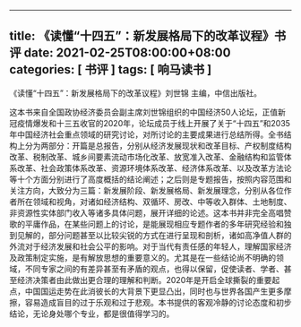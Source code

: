 
---
title: 《读懂“十四五”：新发展格局下的改革议程》书评
date: 2021-02-25T08:00:00+08:00
categories: [ 书评 ]
tags: [ 响马读书 ]
---

《读懂“十四五”：新发展格局下的改革议程》刘世锦 主编，中信出版社。

这本书来自全国政协经济委员会副主席刘世锦组织的中国经济50人论坛，正值新冠疫情爆发和十三五收官的2020年，论坛成员于线上开展了关于“十四五”和2035年中国经济社会重点领域的研究讨论，对所讨论的主要成果进行总结所得。全书结构上分为两部分：开篇是总报告，分别从经济发展现状和改革目标、产权制度结构改革、税制改革、城乡间要素流动市场化改革、放宽准入改革、金融结构和监管体系改革、社会政策体系改革、资源环境体系改革、经济体系改革、以及改革方法论等十个方面分别进行了高度概括的结论阐述；之后则是专题报告，按照内容范围和关注方向，大致分为三篇：新发展阶段、新发展格局、新发展理念，分别从各位作者所在领域和视角，对诸如经济结构、双循环、房改、中等收入群体、土地制度、非资源性实体部门收入等诸多具体问题，展开详细的论述。这本书并非完全高唱赞歌的平庸作品，在某些问题上的讨论，是能展现相应专题作者的多年研究经验和独到见解的，部分问题甚至以比较尖锐的方式在进行呈现和剖析，诸如高净值人群的外流对于经济发展和社会公平的影响。对于当代有责任感的年轻人，理解国家经济及政策制定实施，是有解放思想的重要意义的。尤其是在一些结论尚不明确的领域，不同专家之间的有差异甚至有矛盾的观点，也得以保留，促使读者、学者、甚至经济决策者由此做出更合理的理解和判断。2020年是开启全球撕裂的重要起点，中国国运走势在此消彼长的大背景下更显凸出，同时也与世界各国产生更多摩擦，容易造成盲目的过于乐观和过于悲观。本书提供的客观冷静的讨论态度和初步结论，无论身处哪个专业，都是很值得学习的。
